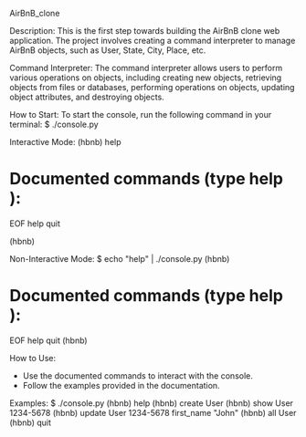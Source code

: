 AirBnB_clone

Description:
This is the first step towards building the AirBnB clone web application. The project involves creating a command interpreter to manage AirBnB objects, such as User, State, City, Place, etc.

Command Interpreter:
The command interpreter allows users to perform various operations on objects, including creating new objects, retrieving objects from files or databases, performing operations on objects, updating object attributes, and destroying objects.

How to Start:
To start the console, run the following command in your terminal:
$ ./console.py

Interactive Mode:
(hbnb) help

Documented commands (type help <topic>):
========================================
EOF  help  quit

(hbnb) 

Non-Interactive Mode:
$ echo "help" | ./console.py
(hbnb)

Documented commands (type help <topic>):
========================================
EOF  help  quit
(hbnb) 

How to Use:
- Use the documented commands to interact with the console.
- Follow the examples provided in the documentation.

Examples:
$ ./console.py
(hbnb) help
(hbnb) create User
(hbnb) show User 1234-5678
(hbnb) update User 1234-5678 first_name "John"
(hbnb) all User
(hbnb) quit
